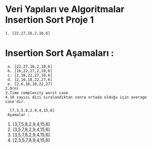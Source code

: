 # Veri Yapıları ve Algoritmalar Insertion Sort Proje 1 #

    
    1. [22,27,16,2,18,6] 
    
   # Insertion Sort Aşamaları : #
     a. [22,27,16,2,18,6]  
     b. [16,22,27,2,18,6]  
     c. [2,16,22,27,18,6]
     d. [2,16,18,22,27,6]
     e. [2,6,16,18,22,27]
    2.O(n) 
    3.Time complexity worst case
    4.18 sayısı dizi sıralandıktan sonra ortada olduğu için average case'dir. 
    
      [7,3,5,8,2,9,4,15,6]
     Aşamalar :  
1.	[3,7,5,8,2,9,4,15,6]
2.	[3,5,7,8,2,9,4,15,6]
3.	[3,5,7,8,2,9,4,15,6] 
4.	[2,3,5,7,8,9,4,15,6]


